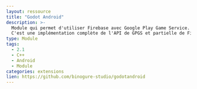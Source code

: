 ```yaml
---
layout: ressource
title: "Godot Android"
description: >-
  Module qui permet d'utiliser Firebase avec Google Play Game Service.
  C'est une implémentation complète de l'API de GPGS et partielle de Firebase.
type: Module
tags:
  - 2.1
  - C++
  - Android
  - Module
categories: extensions
lien: https://github.com/binogure-studio/godotandroid
---
```


